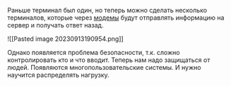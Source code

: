 Раньше терминал был один, но теперь можно сделать несколько терминалов, которые через [модемы](Модем) будут отправлять информацию на сервер и получать ответ назад.

![[Pasted image 20230913190954.png]]

Однако появляется проблема безопасности, т.к. сложно контролировать кто и что вводит. Теперь нам надо защищаться от людей. 
Появляются многопользовательские системы. И нужно научится распределять нагрузку.
